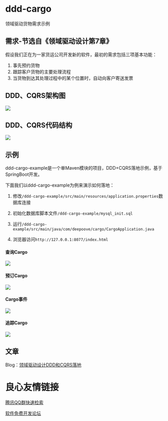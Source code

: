 # ddd-cargo
领域驱动货物需求示例

## 需求-节选自《领域驱动设计第7章》
假设我们正在为一家货运公司开发新的软件，最初的需求包括三项基本功能：
1. 事先预约货物
2. 跟踪客户货物的主要处理流程
3. 当货物到达其处理过程中的某个位置时，自动向客户寄送发票

## DDD、CQRS架构图
![](./ddd.png)

## DDD、CQRS代码结构
![](./ddd_package.png)

## 示例
ddd-cargo-example是一个单Maven模块的项目，DDD+CQRS落地示例，基于SpringBoot开发。

下面我们以ddd-cargo-example为例来演示如何落地：

1. 修改`/ddd-cargo-example/src/main/resources/application.properties`数据库连接

2. 初始化数据库脚本文件`/ddd-cargo-example/mysql_init.sql`

3. 运行`/ddd-cargo-example/src/main/java/com/deepoove/cargo/CargoApplication.java`

4. 浏览器访问`http://127.0.0.1:8077/index.html`

#### 查询Cargo
![](./cargo_home.png)
#### 预订Cargo
![](./cargo_book.png)
#### Cargo事件
![](./cargo_event.png)
#### 追踪Cargo
![](./cargo_track.png)

## 文章
Blog：[领域驱动设计DDD和CQRS落地](http://deepoove.com/blog/#/posts/69)



 # 良心友情链接

[腾讯QQ群快速检索](http://u.720life.cn/s/8cf73f7c)

[软件免费开发论坛](http://u.720life.cn/s/bbb01dc0)